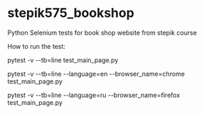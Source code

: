 # stepik575_bookshop
Python Selenium tests for book shop website from stepik course

How to run the test:

pytest -v --tb=line test_main_page.py

pytest -v --tb=line --language=en --browser_name=chrome test_main_page.py 

pytest -v --tb=line --language=ru --browser_name=firefox test_main_page.py
